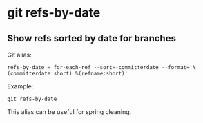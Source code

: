 # git refs-by-date

## Show refs sorted by date for branches

Git alias:

```git
refs-by-date = for-each-ref --sort=-committerdate --format='%(committerdate:short) %(refname:short)'
```

Example:

```shell
git refs-by-date
```

This alias can be useful for spring cleaning.
